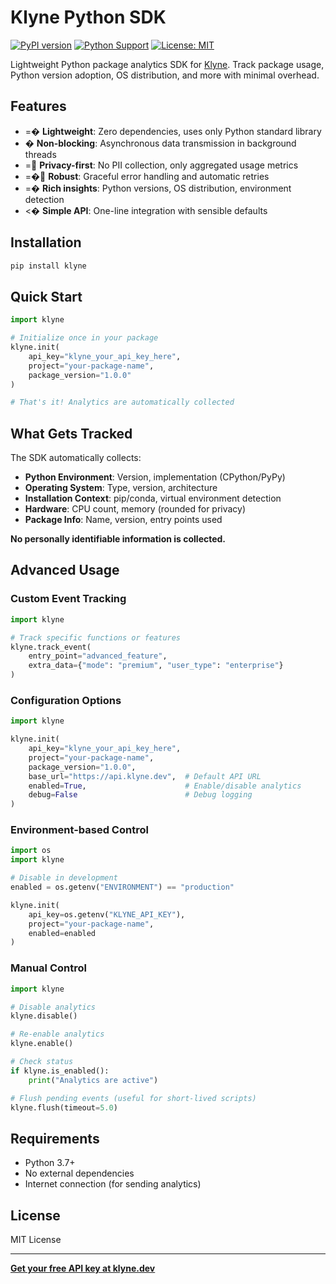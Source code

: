 # Klyne Python SDK

[![PyPI version](https://badge.fury.io/py/klyne.svg)](https://badge.fury.io/py/klyne)
[![Python Support](https://img.shields.io/pypi/pyversions/klyne.svg)](https://pypi.org/project/klyne/)
[![License: MIT](https://img.shields.io/badge/License-MIT-yellow.svg)](https://opensource.org/licenses/MIT)

Lightweight Python package analytics SDK for [Klyne](https://klyne.dev). Track package usage, Python version adoption, OS distribution, and more with minimal overhead.

## Features

- =� **Lightweight**: Zero dependencies, uses only Python standard library
- � **Non-blocking**: Asynchronous data transmission in background threads
- = **Privacy-first**: No PII collection, only aggregated usage metrics
- =� **Robust**: Graceful error handling and automatic retries
- =� **Rich insights**: Python versions, OS distribution, environment detection
- <� **Simple API**: One-line integration with sensible defaults

## Installation

```bash
pip install klyne
```

## Quick Start

```python
import klyne

# Initialize once in your package
klyne.init(
    api_key="klyne_your_api_key_here",
    project="your-package-name",
    package_version="1.0.0"
)

# That's it! Analytics are automatically collected
```

## What Gets Tracked

The SDK automatically collects:

- **Python Environment**: Version, implementation (CPython/PyPy)
- **Operating System**: Type, version, architecture
- **Installation Context**: pip/conda, virtual environment detection
- **Hardware**: CPU count, memory (rounded for privacy)
- **Package Info**: Name, version, entry points used

**No personally identifiable information is collected.**

## Advanced Usage

### Custom Event Tracking

```python
import klyne

# Track specific functions or features
klyne.track_event(
    entry_point="advanced_feature",
    extra_data={"mode": "premium", "user_type": "enterprise"}
)
```

### Configuration Options

```python
import klyne

klyne.init(
    api_key="klyne_your_api_key_here",
    project="your-package-name", 
    package_version="1.0.0",
    base_url="https://api.klyne.dev",  # Default API URL
    enabled=True,                      # Enable/disable analytics
    debug=False                        # Debug logging
)
```

### Environment-based Control

```python
import os
import klyne

# Disable in development
enabled = os.getenv("ENVIRONMENT") == "production"

klyne.init(
    api_key=os.getenv("KLYNE_API_KEY"),
    project="your-package-name",
    enabled=enabled
)
```

### Manual Control

```python
import klyne

# Disable analytics
klyne.disable()

# Re-enable analytics
klyne.enable()

# Check status
if klyne.is_enabled():
    print("Analytics are active")

# Flush pending events (useful for short-lived scripts)
klyne.flush(timeout=5.0)
```

## Requirements

- Python 3.7+
- No external dependencies
- Internet connection (for sending analytics)

## License

MIT License

---

**[Get your free API key at klyne.dev](https://klyne.dev)**